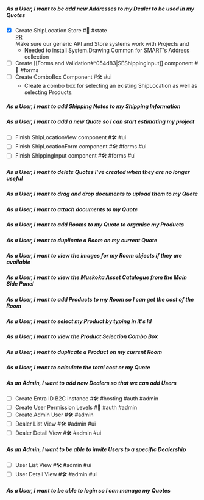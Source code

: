 ##### As a User, I want to be add new Addresses to my Dealer to be used in my Quotes

- [x] Create ShipLocation Store #🚀 #state  
    [PR](https://github.com/daemontechtools/SmartEstimate/pull/2)     
    Make sure our generic API and Store systems work with Projects and 
	- Needed to install System.Drawing Common for SMART's Address collection
- [ ] Create [[Forms and Validation#^054d83|SEShippingInput]] component  #🚀 #forms
- [ ] Create ComboBox Component  #🛠️ #ui   
	- Create a combo box for selecting an existing ShipLocation as well as selecting Products.

##### As a User, I want to add Shipping Notes to my Shipping Information

##### As a User, I want to add a new Quote so I can start estimating my project

- [ ] Finish ShipLocationView component  #🛠️ #ui 
- [ ] Finish ShipLocationForm component  #🛠️ #forms #ui
- [ ] Finish ShippingInput component  #🛠️ #forms #ui

##### As a User, I want to delete Quotes I've created when they are no longer useful

##### As a User, I want to drag and drop documents to upload them to my Quote
##### As a User, I want to attach documents to my Quote
##### As a User, I want to add Rooms to my Quote to organise my Products

##### As a User, I want to duplicate a Room on my current Quote

##### As a User,  I want to view the images for my Room objects if they are available

##### As a User, I want to view the Muskoka Asset Catalogue from the Main Side Panel
##### As a User, I want to add Products to my Room so I can get the cost of the Room

##### As a User, I want to select my Product by typing in it's Id

##### As a User, I want to view the Product Selection Combo Box

##### As a User, I want to duplicate a Product on my current Room

##### As a User, I want to calculate the total cost or my Quote

##### As an Admin, I want to add new Dealers so that we can add Users

- [ ] Create Entra ID B2C instance #🛠️ #hosting #auth #admin
- [ ] Create User Permission Levels  #📖 #auth #admin
- [ ] Create Admin User #🛠️ #admin
- [ ] Dealer List View #🛠️ #admin #ui
- [ ] Dealer Detail View #🛠️ #admin #ui

##### As an Admin, I want to be able to invite Users to a specific Dealership

- [ ] User List View #🛠️ #admin #ui
- [ ] User Detail View #🛠️ #admin #ui

##### As a User, I want to be able to login so I can manage my Quotes